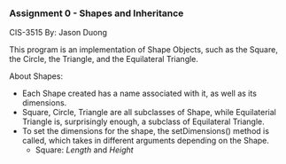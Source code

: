 ### Assignment 0 - Shapes and Inheritance
CIS-3515
By: Jason Duong

This program is an implementation of Shape Objects, such as the Square, the Circle, the Triangle, and the Equilateral Triangle.

About Shapes:
* Each Shape created has a name associated with it, as well as its dimensions.
* Square, Circle, Triangle are all subclasses of Shape, while Equilaterial Triangle is, surprisingly enough, a subclass of Equilateral Triangle.
* To set the dimensions for the shape, the setDimensions() method is called, which takes in different arguments depending on the Shape.
  * Square: _Length_ and _Height_
